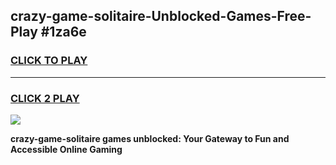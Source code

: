 
## crazy-game-solitaire-Unblocked-Games-Free-Play #1za6e
<h3>
<a href="https://us.freeplayer.one?title=crazy-game-solitaire&ref=9M">CLICK TO PLAY</a></h3>
<hr>

<h3>
<a href="https://us.freeplayer.one?title=crazy-game-solitaire&ref=9M">CLICK 2 PLAY</a>
  
</h3>

<a href="https://us.freeplayer.one?title=crazy-game-solitaire&ref=9M"><img src="https://clearcache.store/games.png"></a>


**crazy-game-solitaire games unblocked: Your Gateway to Fun and Accessible Online Gaming**
